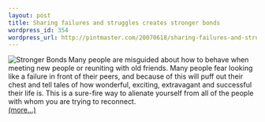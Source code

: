 ```yaml
--- 
layout: post
title: Sharing failures and struggles creates stronger bonds
wordpress_id: 354
wordpress_url: http://pintmaster.com/20070618/sharing-failures-and-struggles-creates-stronger-bonds/
---
```

<p><img src="http://topstartup.com/wp-content/uploads/2007/06/duver.thumbnail.jpg" alt="Stronger Bonds" align="left" />Many people are misguided about how to behave when meeting new people or reuniting with old friends. Many people fear looking like a failure in front of their peers, and because of this will puff out their chest and tell tales of how wonderful, exciting, extravagant and successful their life is. This is a sure-fire way to alienate yourself from all of the people with whom you are trying to reconnect.<br />
 <a href="http://topstartup.com/2007/06/18/sharing-failures-and-struggles-creates-stronger-bonds/#more-81">(more&hellip;)</a></p>
